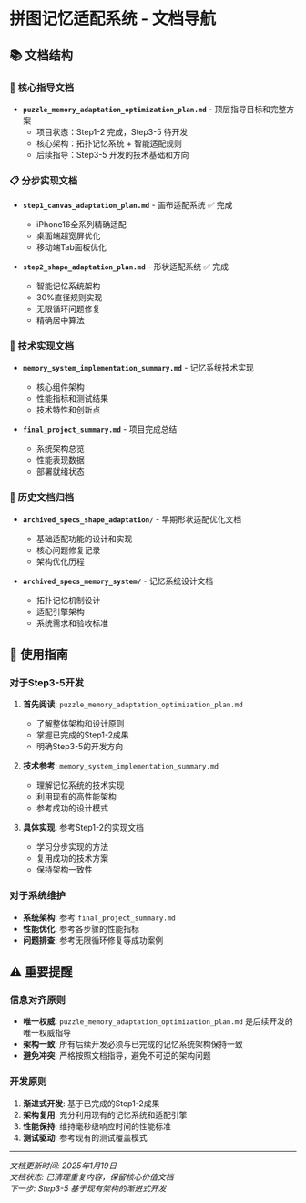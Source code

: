 # 拼图记忆适配系统 - 文档导航

## 📚 文档结构

### 🎯 核心指导文档
- **`puzzle_memory_adaptation_optimization_plan.md`** - 顶层指导目标和完整方案
  - 项目状态：Step1-2 完成，Step3-5 待开发
  - 核心架构：拓扑记忆系统 + 智能适配规则
  - 后续指导：Step3-5 开发的技术基础和方向

### 📋 分步实现文档
- **`step1_canvas_adaptation_plan.md`** - 画布适配系统 ✅ 完成
  - iPhone16全系列精确适配
  - 桌面端超宽屏优化
  - 移动端Tab面板优化
  
- **`step2_shape_adaptation_plan.md`** - 形状适配系统 ✅ 完成
  - 智能记忆系统架构
  - 30%直径规则实现
  - 无限循环问题修复
  - 精确居中算法

### 🔧 技术实现文档
- **`memory_system_implementation_summary.md`** - 记忆系统技术实现
  - 核心组件架构
  - 性能指标和测试结果
  - 技术特性和创新点

- **`final_project_summary.md`** - 项目完成总结
  - 系统架构总览
  - 性能表现数据
  - 部署就绪状态

### 📁 历史文档归档
- **`archived_specs_shape_adaptation/`** - 早期形状适配优化文档
  - 基础适配功能的设计和实现
  - 核心问题修复记录
  - 架构优化历程

- **`archived_specs_memory_system/`** - 记忆系统设计文档
  - 拓扑记忆机制设计
  - 适配引擎架构
  - 系统需求和验收标准

## 🚀 使用指南

### 对于Step3-5开发
1. **首先阅读**: `puzzle_memory_adaptation_optimization_plan.md`
   - 了解整体架构和设计原则
   - 掌握已完成的Step1-2成果
   - 明确Step3-5的开发方向

2. **技术参考**: `memory_system_implementation_summary.md`
   - 理解记忆系统的技术实现
   - 利用现有的高性能架构
   - 参考成功的设计模式

3. **具体实现**: 参考Step1-2的实现文档
   - 学习分步实现的方法
   - 复用成功的技术方案
   - 保持架构一致性

### 对于系统维护
- **系统架构**: 参考 `final_project_summary.md`
- **性能优化**: 参考各步骤的性能指标
- **问题排查**: 参考无限循环修复等成功案例

## ⚠️ 重要提醒

### 信息对齐原则
- **唯一权威**: `puzzle_memory_adaptation_optimization_plan.md` 是后续开发的唯一权威指导
- **架构一致**: 所有后续开发必须与已完成的记忆系统架构保持一致
- **避免冲突**: 严格按照文档指导，避免不可逆的架构问题

### 开发原则
1. **渐进式开发**: 基于已完成的Step1-2成果
2. **架构复用**: 充分利用现有的记忆系统和适配引擎
3. **性能保持**: 维持毫秒级响应时间的性能标准
4. **测试驱动**: 参考现有的测试覆盖模式

---

*文档更新时间: 2025年1月19日*  
*文档状态: 已清理重复内容，保留核心价值文档*  
*下一步: Step3-5 基于现有架构的渐进式开发*